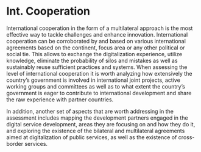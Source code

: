 # Int. Cooperation

International cooperation in the form of a multilateral approach is the most effective way to tackle challenges and enhance innovation. International cooperation can be corroborated by and based on various international agreements based on the continent, focus area or any other political or social tie. This allows to exchange the digitalization experience, utilize knowledge, eliminate the probability of silos and mistakes as well as sustainably reuse sufficient practices and systems. When assessing the level of international cooperation it is worth analyzing how extensively the country’s government is involved in international joint projects, active working groups and committees as well as to what extent the country’s government is eager to contribute to international development and share the raw experience with partner countries. &#x20;

In addition, another set of aspects that are worth addressing in the assessment includes mapping the development partners engaged in the digital service development, areas they are focusing on and how they do it, and exploring the existence of the bilateral and multilateral agreements aimed at digitalization of public services, as well as the existence of cross-border services. &#x20;
